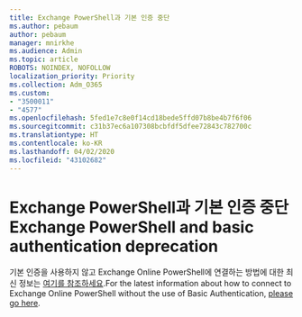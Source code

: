 ```yaml
---
title: Exchange PowerShell과 기본 인증 중단
ms.author: pebaum
author: pebaum
manager: mnirkhe
ms.audience: Admin
ms.topic: article
ROBOTS: NOINDEX, NOFOLLOW
localization_priority: Priority
ms.collection: Adm_O365
ms.custom:
- "3500011"
- "4577"
ms.openlocfilehash: 5fed1e7c8e0f14cd18bede5ffd07b8be4b7f6f06
ms.sourcegitcommit: c31b37ec6a107308bcbfdf5dfee72843c782700c
ms.translationtype: HT
ms.contentlocale: ko-KR
ms.lasthandoff: 04/02/2020
ms.locfileid: "43102682"
---
```

# <a name="exchange-powershell-and-basic-authentication-deprecation"></a><span data-ttu-id="2dc66-102">Exchange PowerShell과 기본 인증 중단</span><span class="sxs-lookup"><span data-stu-id="2dc66-102">Exchange PowerShell and basic authentication deprecation</span></span>

<span data-ttu-id="2dc66-103">기본 인증을 사용하지 않고 Exchange Online PowerShell에 연결하는 방법에 대한 최신 정보는 [여기를 참조하세요](https://aka.ms/psbasicauth).</span><span class="sxs-lookup"><span data-stu-id="2dc66-103">For the latest information about how to connect to Exchange Online PowerShell without the use of Basic Authentication, [please go here](https://aka.ms/psbasicauth).</span></span>
